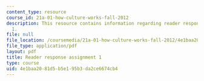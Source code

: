 ```yaml
---
content_type: resource
course_id: 21a-01-how-culture-works-fall-2012
description: This resource contains information regarding reader response assignment
  1.
file: null
file_location: /coursemedia/21a-01-how-culture-works-fall-2012/4e1baa2081d5b5e195b3da2ce6674cb4_MIT21A_01F12_assignment_1.pdf
file_type: application/pdf
layout: pdf
title: Reader response assignment 1
type: course
uid: 4e1baa20-81d5-b5e1-95b3-da2ce6674cb4
---
```

